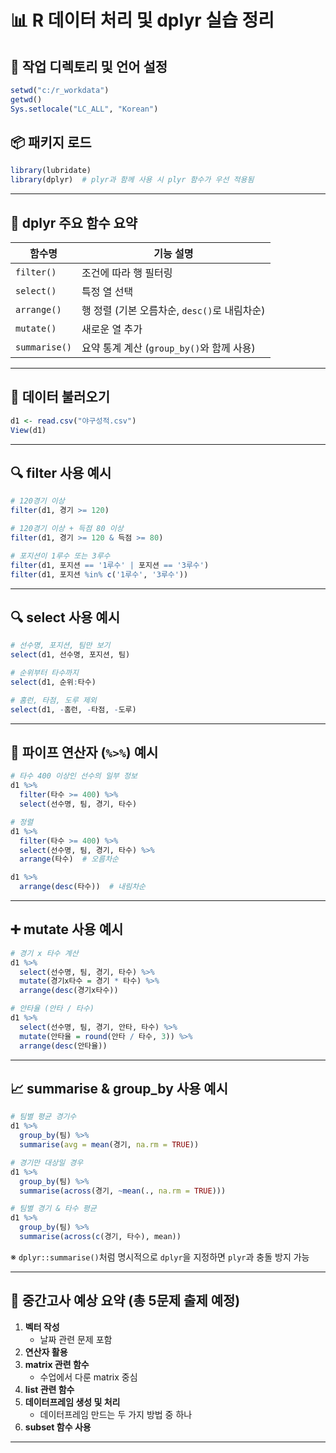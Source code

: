 # 📊 R 데이터 처리 및 dplyr 실습 정리

## 📁 작업 디렉토리 및 언어 설정
```r
setwd("c:/r_workdata")
getwd()
Sys.setlocale("LC_ALL", "Korean")
```

## 📦 패키지 로드
```r
library(lubridate)
library(dplyr)  # plyr과 함께 사용 시 plyr 함수가 우선 적용됨
```

---

## 🧠 dplyr 주요 함수 요약

| 함수명        | 기능 설명                                  |
|---------------|---------------------------------------------|
| `filter()`    | 조건에 따라 행 필터링                      |
| `select()`    | 특정 열 선택                                |
| `arrange()`   | 행 정렬 (기본 오름차순, `desc()`로 내림차순) |
| `mutate()`    | 새로운 열 추가                             |
| `summarise()` | 요약 통계 계산 (`group_by()`와 함께 사용) |

---

## 📄 데이터 불러오기
```r
d1 <- read.csv("야구성적.csv")
View(d1)
```

---

## 🔍 filter 사용 예시
```r
# 120경기 이상
filter(d1, 경기 >= 120)

# 120경기 이상 + 득점 80 이상
filter(d1, 경기 >= 120 & 득점 >= 80)

# 포지션이 1루수 또는 3루수
filter(d1, 포지션 == '1루수' | 포지션 == '3루수')
filter(d1, 포지션 %in% c('1루수', '3루수'))
```

---

## 🔍 select 사용 예시
```r
# 선수명, 포지션, 팀만 보기
select(d1, 선수명, 포지션, 팀)

# 순위부터 타수까지
select(d1, 순위:타수)

# 홈런, 타점, 도루 제외
select(d1, -홈런, -타점, -도루)
```

---

## 🔁 파이프 연산자 (`%>%`) 예시
```r
# 타수 400 이상인 선수의 일부 정보
d1 %>%
  filter(타수 >= 400) %>%
  select(선수명, 팀, 경기, 타수)

# 정렬
d1 %>%
  filter(타수 >= 400) %>%
  select(선수명, 팀, 경기, 타수) %>%
  arrange(타수)  # 오름차순

d1 %>%
  arrange(desc(타수))  # 내림차순
```

---

## ➕ mutate 사용 예시
```r
# 경기 x 타수 계산
d1 %>%
  select(선수명, 팀, 경기, 타수) %>%
  mutate(경기x타수 = 경기 * 타수) %>%
  arrange(desc(경기x타수))

# 안타율 (안타 / 타수)
d1 %>%
  select(선수명, 팀, 경기, 안타, 타수) %>%
  mutate(안타율 = round(안타 / 타수, 3)) %>%
  arrange(desc(안타율))
```

---

## 📈 summarise & group_by 사용 예시
```r
# 팀별 평균 경기수
d1 %>%
  group_by(팀) %>%
  summarise(avg = mean(경기, na.rm = TRUE))

# 경기만 대상일 경우
d1 %>%
  group_by(팀) %>%
  summarise(across(경기, ~mean(., na.rm = TRUE)))

# 팀별 경기 & 타수 평균
d1 %>%
  group_by(팀) %>%
  summarise(across(c(경기, 타수), mean))
```

※ `dplyr::summarise()`처럼 명시적으로 `dplyr`을 지정하면 `plyr`과 충돌 방지 가능

---

## 📝 중간고사 예상 요약 (총 5문제 출제 예정)
1. **벡터 작성**
   - 날짜 관련 문제 포함
2. **연산자 활용**
3. **matrix 관련 함수**
   - 수업에서 다룬 matrix 중심
4. **list 관련 함수**
5. **데이터프레임 생성 및 처리**
   - 데이터프레임 만드는 두 가지 방법 중 하나
6. **subset 함수 사용**

---
